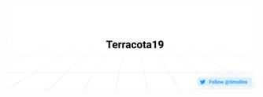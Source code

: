 <img src="https://github.com/terracota19/terracota19/blob/2a077625a08e3a9feac6ff59f1997c755530d045/assets/header.svg" />
